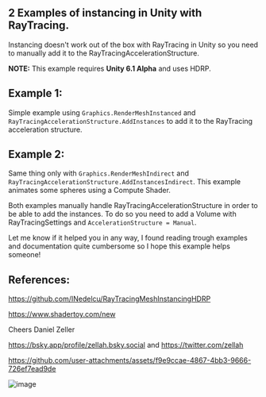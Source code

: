 ## 2 Examples of instancing in Unity with RayTracing. 

Instancing doesn't work out of the box with RayTracing in Unity so you need to manually add it to the RayTracingAccelerationStructure.

**NOTE:** This example requires **Unity 6.1 Alpha** and uses HDRP.

## Example 1:
Simple example using `Graphics.RenderMeshInstanced` and `RayTracingAccelerationStructure.AddInstances` to add it to the RayTracing acceleration structure.

## Example 2: 
Same thing only with `Graphics.RenderMeshIndirect` and `RayTracingAccelerationStructure.AddInstancesIndirect`. This example animates some spheres using a Compute Shader.

Both examples manually handle RayTracingAccelerationStructure in order to be able to add the instances. To do so you need to add a Volume with RayTracingSettings and `AccelerationStructure = Manual`.

Let me know if it helped you in any way, I found reading trough examples and documentation quite cumbersome so I hope this example helps someone! 

## References: 

https://github.com/INedelcu/RayTracingMeshInstancingHDRP

https://www.shadertoy.com/new


Cheers 
Daniel Zeller

https://bsky.app/profile/zellah.bsky.social and 
https://twitter.com/zellah

https://github.com/user-attachments/assets/f9e9ccae-4867-4bb3-9666-726ef7ead9de

![image](https://github.com/user-attachments/assets/2b38f066-2262-49a1-9c9a-d058474cc942)
